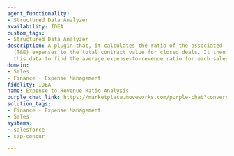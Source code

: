 ```yaml
---
agent_functionality:
- Structured Data Analyzer
availability: IDEA
custom_tags:
- Structured Data Analyzer
description: A plugin that, it calculates the ratio of the associated Travel & Entertainment
  (T&E) expenses to the total contract value for closed deals. It then aggregates
  this data to find the average expense-to-revenue ratio for each sales representative.
domain:
- Sales
- Finance - Expense Management
fidelity: IDEA
name: Expense to Revenue Ratio Analysis
purple_chat_link: https://marketplace.moveworks.com/purple-chat?conversation=%7B%22messages%22%3A%5B%7B%22parts%22%3A%5B%7B%22richText%22%3A%22%3Cp+xmlns%3D%5C%22http%3A%2F%2Fwww.w3.org%2F1999%2Fxhtml%5C%22%3EShow+me+the+average+percentage+of+the+deal+size+that+my+reps+are+spending+on+T%26amp%3BE+for+their+closed-won+deals.+I+want+to+see+if+anyone%27s+spending+is+out+of+line+with+the+revenue+they+are+generating.%3C%2Fp%3E%22%7D%5D%2C%22role%22%3A%22user%22%7D%2C%7B%22parts%22%3A%5B%7B%22richText%22%3A%22%3Cp+xmlns%3D%5C%22http%3A%2F%2Fwww.w3.org%2F1999%2Fxhtml%5C%22%3ECertainly.+I+will+analyze+the+%5C%22Closed-Won%5C%22+deals+from+Salesforce+and+the+associated+Travel+%26amp%3B+Entertainment+%28T%26amp%3BE%29+expenses+from+Concur+to+calculate+the+expense-to-revenue+ratio+for+each+sales+representative.%3C%2Fp%3E%22%7D%2C%7B%22reasoningSteps%22%3A%5B%7B%22richText%22%3A%22Fetching+%27Closed-Won%27+deals+from+Salesforce%22%2C%22status%22%3A%22success%22%7D%2C%7B%22richText%22%3A%22Retrieving+associated+T%26amp%3BE+expenses+from+Concur%22%2C%22status%22%3A%22success%22%7D%2C%7B%22richText%22%3A%22Running+Structured+Data+Analyzer%22%2C%22status%22%3A%22pending%22%7D%5D%7D%2C%7B%22apiBlock%22%3A%7B%22code%22%3A%22%23+Fetch+closed-won+deals+from+Salesforce%5Cnclosed_won_deals+%3D+salesforce.get_opportunities%28status%3D%27Closed-Won%27%29%5Cn%5Cn%23+Initialize+a+dictionary+to+store+data+for+each+sales+rep%5Cnrep_analysis+%3D+%7B%7D%5Cn%5Cn%23+For+each+deal%2C+find+its+T%26E+expenses+and+aggregate+data+by+rep%5Cnfor+deal+in+closed_won_deals%3A%5Cn++++rep_name+%3D+deal.owner.name%5Cn++++if+rep_name+not+in+rep_analysis%3A%5Cn++++++++rep_analysis%5Brep_name%5D+%3D+%7B%27total_revenue%27%3A+0%2C+%27total_expenses%27%3A+0%7D%5Cn++++%5Cn++++%23+Aggregate+deal+value%5Cn++++rep_analysis%5Brep_name%5D%5B%27total_revenue%27%5D+%2B%3D+deal.amount%5Cn%5Cn++++%23+Find+and+aggregate+associated+expenses+from+Concur%5Cn++++deal_expenses+%3D+concur.get_expenses%28opportunity_id%3Ddeal.id%2C+type%3D%27T%26E%27%29%5Cn++++rep_analysis%5Brep_name%5D%5B%27total_expenses%27%5D+%2B%3D+sum%28e.amount+for+e+in+deal_expenses%29%5Cn%5Cn%23+Calculate+the+expense-to-revenue+ratio+for+each+rep%5Cnfor+rep%2C+data+in+rep_analysis.items%28%29%3A%5Cn++++if+data%5B%27total_revenue%27%5D+%3E+0%3A%5Cn++++++++data%5B%27ratio%27%5D+%3D+%28data%5B%27total_expenses%27%5D+%2F+data%5B%27total_revenue%27%5D%29+*+100%5Cn++++else%3A%5Cn++++++++data%5B%27ratio%27%5D+%3D+0%5Cn%5Cn%23+Final+result+is+a+dictionary+mapping+reps+to+their+expense%2Frevenue+ratio%5Cn%23+Example%3A+%7B%27Jane+Doe%27%3A+5.1%2C+%27John+Smith%27%3A+2.5%7D%22%2C%22caption%22%3A%22The+Structured+Data+Analyzer+dynamically+generates+Python+code+based+on+the+User%27s+Statement%22%2C%22connectorName%22%3A%22moveworks%22%2C%22title%22%3A%22Structured+Data+Analyzer%22%7D%7D%2C%7B%22richText%22%3A%22%3Cp+xmlns%3D%5C%22http%3A%2F%2Fwww.w3.org%2F1999%2Fxhtml%5C%22%3EHere+is+the+average+T%26amp%3BE+expense-to-revenue+ratio+for+each+sales+representative+on+their+closed-won+deals%3A%3C%2Fp%3E%3Cul+xmlns%3D%5C%22http%3A%2F%2Fwww.w3.org%2F1999%2Fxhtml%5C%22%3E%3Cli%3E%3Cb%3EJane+Doe%3A%3C%2Fb%3E+5.1%25%3C%2Fli%3E%3Cli%3E%3Cb%3EJohn+Smith%3A%3C%2Fb%3E+3.2%25%3C%2Fli%3E%3Cli%3E%3Cb%3EEmily+Jones%3A%3C%2Fb%3E+2.8%25%3C%2Fli%3E%3Cli%3E%3Cb%3EMichael+Brown%3A%3C%2Fb%3E+2.5%25%3C%2Fli%3E%3C%2Ful%3E%3Cp+xmlns%3D%5C%22http%3A%2F%2Fwww.w3.org%2F1999%2Fxhtml%5C%22%3EJane+Doe%27s+spending+is+notably+higher+than+the+team+average.%3C%2Fp%3E%22%7D%2C%7B%22citations%22%3A%5B%7B%22citationTitle%22%3A%22Closed-Won+Opportunities%22%2C%22connectorName%22%3A%22salesforce%22%7D%2C%7B%22citationTitle%22%3A%22T%26E+Expense+Reports%22%2C%22connectorName%22%3A%22concur%22%7D%5D%7D%5D%2C%22role%22%3A%22assistant%22%2C%22showFeedbackTray%22%3Afalse%7D%5D%2C%22assistantConfig%22%3A%7B%22userName%22%3A%22Moveworks%22%2C%22initials%22%3A%22U%22%2C%22providedIcon%22%3A%22silhoutte%22%7D%7D
solution_tags:
- Finance - Expense Management
- Sales
systems:
- salesforce
- sap-concur

---
```


